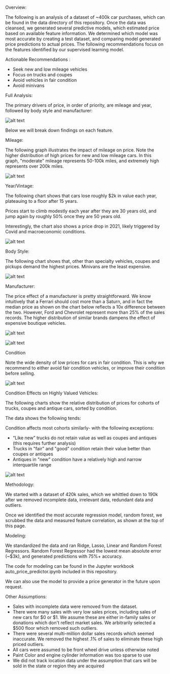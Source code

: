 Overview:

The following is an analysis of a dataset of ~400k car purchases, which can be found in the data directory of this repository. Once the data was cleansed, we generated several predictive models, which estimated price based on available feature information.  We determined which model was most accurate by creating a test dataset, and comparing model generated price predictions to actual prices.  The following recommendations focus on the features identified by our supervised learning model.

Actionable Recommendations :

- Seek new and low mileage vehicles
- Focus on trucks and coupes
- Avoid vehicles in fair condition
- Avoid minivans

Full Analysis:

The primary drivers of price, in order of priority, are mileage and year, followed by body style and manufacturer:

![alt text](https://github.com/JOSHUAGITBERG/auto_price_predictor/blob/main/images/Relative_Feature_Weights.png)

Below we will break down findings on each feature.

Mileage:

The following graph illustrates the impact of mileage on price.  Note the higher distribution of high prices for new and low mileage cars.  In this graph, "moderate" mileage represents 50-100k miles, and extremely high represents over 200k miles.

![alt text](https://github.com/JOSHUAGITBERG/auto_price_predictor/blob/main/images/price_by_mileage.png)

Year/Vintage:

The following chart shows that cars lose roughly $2k in value each year, plateauing to a floor after 15 years. 

Prices start to climb modestly each year after they are 30 years old, and jump again by roughly 50% once they are 50 years old.

Interestingly, the chart also shows a price drop in 2021, likely triggered by Covid and macroeconomic conditions.

![alt text](https://github.com/JOSHUAGITBERG/auto_price_predictor/blob/main/images/Price_By_Year.png)



Body Style:

The following chart shows that, other than specialty vehicles, coupes and pickups demand the highest prices.  Minivans are the least expensive.

![alt text](https://github.com/JOSHUAGITBERG/auto_price_predictor/blob/main/images/Median_Price_By_Type.png)

Manufacturer:

The price effect of a manufacturer is pretty straightforward.  We know intuitively that a Ferrari should cost more than a Saturn, and in fact the median price as shown on the chart below reflects a 10x difference between the two. However, Ford and Chevrolet represent more than 25% of the sales records. The higher distribution of similar brands dampens the effect of expensive boutique vehicles.

![alt text](https://github.com/JOSHUAGITBERG/auto_price_predictor/blob/main/images/manu_dist.png)

![alt text](https://github.com/JOSHUAGITBERG/auto_price_predictor/blob/main/images/Median_Price_By_Manu.png)

Condition

Note the wide density of low prices for cars in fair condition.  This is why we recommend to either avoid fair condition vehicles, or improve their condition before selling.

![alt text](https://github.com/JOSHUAGITBERG/auto_price_predictor/blob/main/images/price_by_condition.png)



Condition  Effects on Highly Valued Vehicles:

The following charts show the relative distribution of prices for cohorts of trucks, coupes and antique cars, sorted by condition.

The data shows the following tends:

Condition affects most cohorts similarly- with the following exceptions:

- “Like new” trucks do not retain value as well as coupes and antiques (this requires further analysis)
- Trucks in "fair" and "good"  condition retain their value better than coupes or antiques
- Antiques in "new" condition have a relatively high and narrow interquartile range

![alt text](https://github.com/JOSHUAGITBERG/auto_price_predictor/blob/main/images/Cohort_Price_By_Conditions.png)

Methodology:

We started with a dataset of 420k sales, which we whittled down to 190k after we removed
incomplete data, irrelevant data, redundant data and outliers. 

Once we identified the most accurate regression model, random forest, we scrubbed the data and measured feature correlation, as shown at the top of this page.

Modeling:

We standardized the data and ran Ridge, Lasso, Linear and Random Forest Regressors.  Random Forest Regressor had the lowest mean absolute error (~$3k), and generated predictions with 75%+ accuracy.

The code for modeling can be found in the Jupyter workbook auto_price_predictor.ipynb
included in this repository.

We can also use the model to provide a price generator in the future upon request.

Other Assumptions:

- Sales with incomplete data were removed from the dataset.
- There were many sales with very low sales prices, including sales of new cars for $0 or $1.
 We assume these are either in-family sales or donations which don't reflect market sales. We arbitrarily selected a $500 floor which removed such outliers.  
- There were several multi-million dollar sales records which seemed inaccurate.  We removed the highest .1% of sales to eliminate these high priced outliers.
- All cars were assumed to be front wheel drive unless otherwise noted
- Paint Color and engine cylinder information was too sparse to use
- We did not track location data under the assumption that cars will be sold in the state or region they are acquired




